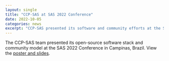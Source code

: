 ```yaml
---
layout: single
title: "CCP-SAS at SAS 2022 Conference"
date: 2022-10-05
categories: news
excerpt: "CCP-SAS presented its software and community efforts at the SAS 2022 conference."
---
```


The CCP-SAS team presented its open-source software stack and community model at the SAS 2022 Conference in Campinas, Brazil. View the [poster and slides](https://github.com/SasView/documents/tree/master/Presentations/SAS2022).
